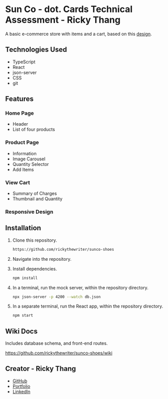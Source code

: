 # Sun Co - dot. Cards Technical Assessment - Ricky Thang

A basic e-commerce store with items and a cart, based on this [design](https://www.figma.com/community/file/1265784090042206235).

## Technologies Used

- TypeScript
- React
- json-server
- CSS
- git

## Features

### Home Page
- Header
- List of four products

### Product Page
- Information
- Image Carousel
- Quantity Selector
- Add Items

### View Cart
- Summary of Charges
- Thumbnail and Quantity

### Responsive Design

## Installation

1. Clone this repository.
      ```bash
      https://github.com/rickythewriter/sunco-shoes
      ```

2. Navigate into the repository.

3. Install dependencies.

      ```bash
      npm install
      ```

4. In a terminal, run the mock server, within the repository directory.

   ```bash
   npx json-server -p 4200 --watch db.json 
   ```

5. In a separate terminal, run the React app, within the repository directory.

   ```bash
   npm start
   ```

## Wiki Docs

Includes database schema, and front-end routes.

https://github.com/rickythewriter/sunco-shoes/wiki

## Creator - Ricky Thang

- [GitHub](https://github.com/rickythewriter)
- [Portfolio](rickythang.com)
- [LinkedIn](https://www.linkedin.com/in/ricky-thang-88307a100)


